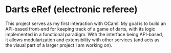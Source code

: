 # Darts eRef (electronic referee)

This project serves as my first interaction with OCaml. My goal is to build an API-based front-end for keeping track of a game of darts, with its logic implemented in a functional paradigm. With the interface being API-based, it allows modularization and extensibility with other services (and acts as the visual part of a larger project I am working on).